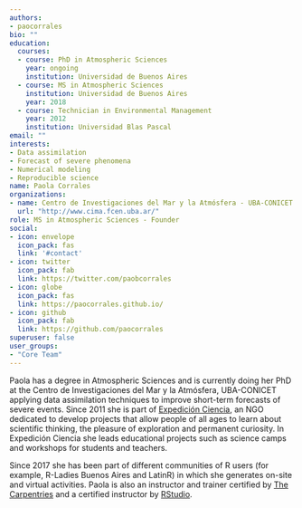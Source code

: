 ```yaml
---
authors:
- paocorrales
bio: ""
education:
  courses:
  - course: PhD in Atmospheric Sciences
    year: ongoing
    institution: Universidad de Buenos Aires
  - course: MS in Atmospheric Sciences
    institution: Universidad de Buenos Aires
    year: 2018
  - course: Technician in Environmental Management
    year: 2012
    institution: Universidad Blas Pascal
email: ""
interests:
- Data assimilation
- Forecast of severe phenomena
- Numerical modeling
- Reproducible science
name: Paola Corrales
organizations:
- name: Centro de Investigaciones del Mar y la Atmósfera - UBA-CONICET
  url: "http://www.cima.fcen.uba.ar/"
role: MS in Atmospheric Sciences - Founder
social:
- icon: envelope
  icon_pack: fas
  link: '#contact'
- icon: twitter
  icon_pack: fab
  link: https://twitter.com/paobcorrales
- icon: globe
  icon_pack: fas
  link: https://paocorrales.github.io/
- icon: github
  icon_pack: fab
  link: https://github.com/paocorrales
superuser: false
user_groups:
- "Core Team"
---
```


Paola has a degree in Atmospheric Sciences and is currently doing her PhD at the Centro de Investigaciones del Mar y la Atmósfera, UBA-CONICET applying data assimilation techniques to improve short-term forecasts of severe events. Since 2011 she is part of [Expedición Ciencia](http://expedicionciencia.org.ar/), an NGO dedicated to develop projects that allow people of all ages to learn about scientific thinking, the pleasure of exploration and permanent curiosity. In Expedición Ciencia she leads educational projects such as science camps and workshops for students and teachers.

Since 2017 she has been part of different communities of R users  (for example, R-Ladies Buenos Aires and LatinR) in which she generates on-site and virtual activities. Paola is also an instructor and trainer certified by [The Carpentries](https://carpentries.org/) and a certified instructor by [RStudio](https://education.rstudio.com/trainers/people/corrales+paola/).


